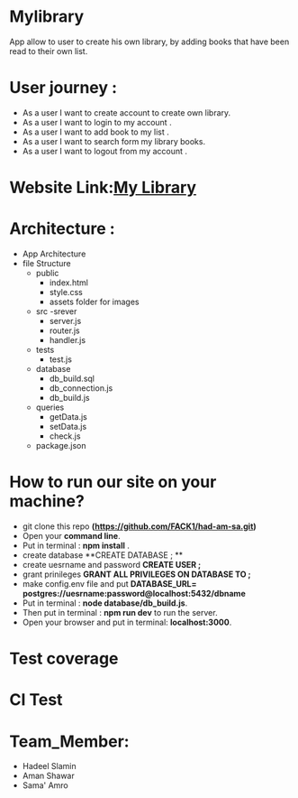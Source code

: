 # Mylibrary
App allow to user to create his own library, by adding books that have been read to their own list.

# User journey :
  - As a user I want to create account to create own library.
  - As a user I want to login to my account .
  - As a user I want to add book to my list .
  - As a user I want to search form my library books.
  - As a user I want to logout from my account .
 

# Website Link:[My Library](https://music-dbapp.herokuapp.com/)
# Architecture :
- App Architecture 
- file Structure 
  - public 
    - index.html 
    - style.css 
    - assets folder for images
  - src 
   -srever
    - server.js
    - router.js
    - handler.js
   - tests
     - test.js
   - database
     - db_build.sql
     - db_connection.js
     - db_build.js
   - queries
     - getData.js
     - setData.js
     - check.js
  - package.json
  
 
# How to run our site on your machine?
- git clone this repo **(https://github.com/FACK1/had-am-sa.git)**
- Open your **command line**.
- Put in terminal : **npm install** .
- create database **CREATE DATABASE <database name here>; **
- create uesrname and password **CREATE USER <desired username to connect to database>;**
- grant prinileges **GRANT ALL PRIVILEGES ON DATABASE <database name here> TO <desired username entered previously>;**
- make config.env file and put **DATABASE_URL= postgres://uesrname:password@localhost:5432/dbname**
- Put in terminal : **node database/db_build.js**.
- Then put in terminal : **npm run dev**  to run the server.
- Open your browser and put in terminal: **localhost:3000**.

# Test coverage


# CI Test

# Team_Member:
  - Hadeel Slamin
  - Aman Shawar
  - Sama' Amro 

